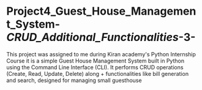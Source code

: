 # Project4_Guest_House_Management_System-_CRUD_Additional_Functionalities_-3-
This project was assigned  to me during Kiran academy's  Python Internship Course it is  a simple Guest House Management System built in Python using the Command Line Interface (CLI). It performs CRUD operations (Create, Read, Update, Delete) along + functionalities like bill generation and search, designed for managing small guesthouse

